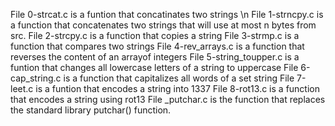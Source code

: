 File 0-strcat.c is a funtion that concatinates two strings \n
File 1-strncpy.c is a function that concatenates two strings that will use at most n bytes from src.
File 2-strcpy.c is a function that copies a string
File 3-strmp.c is a function that compares two strings
File 4-rev_arrays.c is a function that reverses the content of an arrayof integers
File 5-string_toupper.c is a funtion that changes all lowercase letters of a string to uppercase 
File 6-cap_string.c is a function that capitalizes all words of a set string
File 7-leet.c is a funtion that encodes a string into 1337
File 8-rot13.c is a function that encodes a string using rot13
File _putchar.c is the function that replaces the standard library putchar() function.
